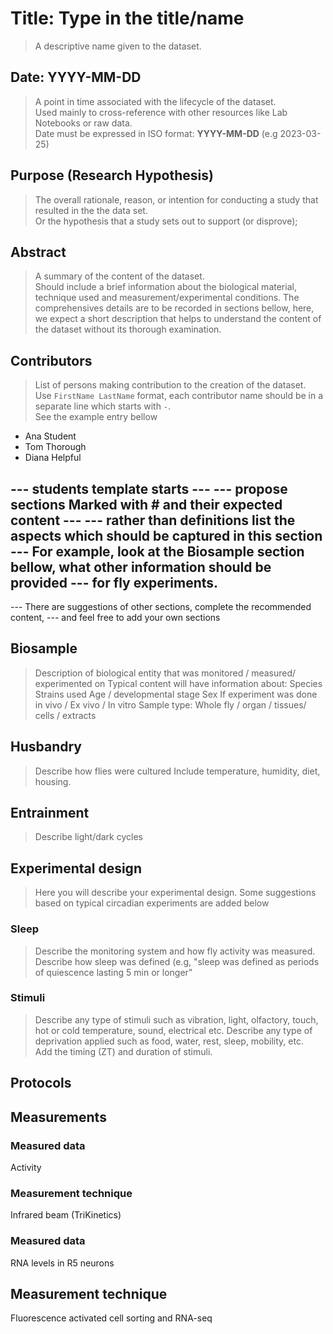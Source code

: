 # Title: Type in the title/name
> A descriptive name given to the dataset.

## Date: YYYY-MM-DD
> A point in time associated with the lifecycle of the dataset.  
> Used mainly to cross-reference with other resources like Lab Notebooks or raw data.  
> Date must be expressed in ISO format: **YYYY-MM-DD** (e.g 2023-03-25)  

## Purpose (Research Hypothesis)
> The overall rationale, reason, or intention for conducting a study that resulted in the the data set.   
> Or the hypothesis that a study sets out to support (or disprove);

## Abstract
> A summary of the content of the dataset.  
> Should include a brief information about the biological material, technique used
> and measurement/experimental conditions. 
> The comprehensives details are to be recorded in sections bellow, here, 
> we expect a short description that helps to understand the content of the dataset without its thorough examination.

## Contributors
> List of persons making contribution to the creation of the dataset.  
> Use `FirstName LastName` format, each contributor name should be in a separate line which starts with `-`.  
> See the example entry bellow
- Ana Student
- Tom Thorough
- Diana Helpful

--- students template starts ---
--- propose sections Marked with # and their expected content ---
--- rather than definitions list the aspects which should be captured in this section
--- For example, look at the Biosample section bellow, what other information should be provided
--- for fly experiments.
--- 
--- There are suggestions of other sections, complete the recommended content, 
--- and feel free to add your own sections

## Biosample
> Description of biological entity that was monitored / measured/ experimented on
> Typical content will have information about:
> Species
> Strains used
> Age / developmental stage
> Sex
> If experiment was done in vivo / Ex vivo / In vitro
> Sample type: Whole fly / organ / tissues/ cells / extracts

## Husbandry 
> Describe how flies were cultured
> Include temperature, humidity, diet, housing. 

## Entrainment
>Describe light/dark cycles

## Experimental design
>Here you will describe your experimental design. Some suggestions based on typical circadian experiments are added below 
### Sleep
> Describe the monitoring system and how fly activity was measured. 
> Describe how sleep was defined (e.g, "sleep was defined as periods of quiescence lasting 5 min or longer"
### Stimuli
> Describe any type of stimuli such as vibration, light, olfactory, touch, hot or cold temperature, sound, electrical etc.
> Describe any type of deprivation applied such as food, water, rest, sleep, mobility, etc.  
> Add the timing (ZT) and duration of stimuli. 





## Protocols
>


## Measurements

### Measured data
Activity

### Measurement technique
Infrared beam (TriKinetics)


### Measured data
RNA levels in R5 neurons

## Measurement technique
Fluorescence activated cell sorting and RNA-seq
